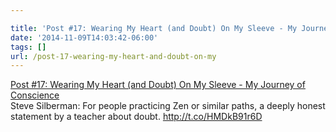 ```yaml
---

title: 'Post #17: Wearing My Heart (and Doubt) On My Sleeve - My Journey of Conscience'
date: '2014-11-09T14:03:42-06:00'
tags: []
url: /post-17-wearing-my-heart-and-doubt-on-my
---
```

<a href="http://journeyofconscience.net/2014/11/07/post-17-wearing-heart-and-doubt-on-sleeve/">Post #17: Wearing My Heart (and Doubt) On My Sleeve - My Journey of Conscience</a><br/>Steve Silberman: For people practicing Zen or similar paths, a deeply honest statement by a teacher about doubt. <a href="http://t.co/HMDkB91r6D" target="_blank">http://t.co/HMDkB91r6D</a>
